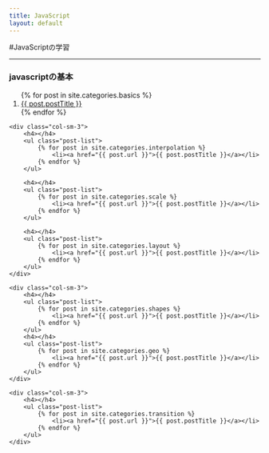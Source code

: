 ```yaml
---
title: JavaScript
layout: default
---
```


#JavaScriptの学習

- - -

<div class="row">
	<div class="col-sm-3">
		<h3><span class="label label-info">javascriptの基本</span></h3>
		<ol class="post-list">
 			{% for post in site.categories.basics %}
   				<li><a href="{{ post.url }}">{{ post.postTitle }}</a></li>
 			{% endfor %}
		</ol>			
	</div>

	<div class="col-sm-3">
		<h4></h4>
		<ul class="post-list">
 			{% for post in site.categories.interpolation %}
   				<li><a href="{{ post.url }}">{{ post.postTitle }}</a></li>
 			{% endfor %}
		</ul>			

		<h4></h4>
		<ul class="post-list">
 			{% for post in site.categories.scale %}
   				<li><a href="{{ post.url }}">{{ post.postTitle }}</a></li>
 			{% endfor %}
		</ul>			

		<h4></h4>
		<ul class="post-list">
 			{% for post in site.categories.layout %}
   				<li><a href="{{ post.url }}">{{ post.postTitle }}</a></li>
 			{% endfor %}
		</ul>			
	</div>

	<div class="col-sm-3">
		<h4></h4>
		<ul class="post-list">
 			{% for post in site.categories.shapes %}
   				<li><a href="{{ post.url }}">{{ post.postTitle }}</a></li>
 			{% endfor %}
		</ul>			
		<h4></h4>
		<ul class="post-list">
 			{% for post in site.categories.geo %}
   				<li><a href="{{ post.url }}">{{ post.postTitle }}</a></li>
 			{% endfor %}
		</ul>			
	</div>

	<div class="col-sm-3">
		<h4></h4>
		<ul class="post-list">
 			{% for post in site.categories.transition %}
   				<li><a href="{{ post.url }}">{{ post.postTitle }}</a></li>
 			{% endfor %}
		</ul>			
	</div>

</div>